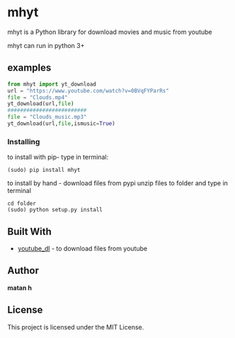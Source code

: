 # mhyt


mhyt is a Python library for
download movies and music from youtube

mhyt can run in python 3+

[comment]: <> (need ffmeg?)

[//]: <> ()
## examples
```python
from mhyt import yt_download
url = "https://www.youtube.com/watch?v=0BVqFYParRs"
file = "Clouds.mp4"
yt_download(url,file)
#########################
file = "Clouds_music.mp3"
yt_download(url,file,ismusic=True)
```
### Installing
to install with pip-
type in terminal:
```
(sudo) pip install mhyt
```
to install by hand -
download files from pypi
unzip files to folder
and type in terminal
```
cd folder
(sudo) python setup.py install
```

## Built With
* [youtube_dl](https://github.com/ytdl-org/youtube-dl) - to download files from youtube
## Author
**matan h**
## License
This project is licensed under the MIT License.

